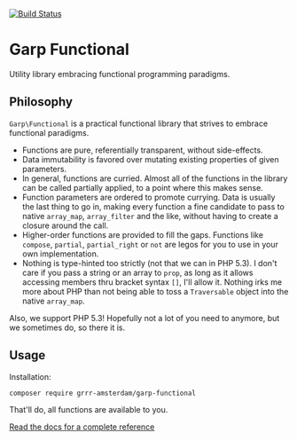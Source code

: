 [![Build Status](https://travis-ci.org/grrr-amsterdam/garp-functional.svg?branch=master)](https://travis-ci.org/grrr-amsterdam/garp-functional)

# Garp Functional

Utility library embracing functional programming paradigms.

## Philosophy

`Garp\Functional` is a practical functional library that strives to embrace functional paradigms.

- Functions are pure, referentially transparent, without side-effects.
- Data immutability is favored over mutating existing properties of given parameters.
- In general, functions are curried. Almost all of the functions in the library can be called
    partially applied, to a point where this makes sense.
- Function parameters are ordered to promote currying. Data is usually the last thing to go in,
    making every function a fine candidate to pass to native `array_map`, `array_filter` and the
    like, without having to create a closure around the call.
- Higher-order functions are provided to fill the gaps. Functions like `compose`, `partial`,
    `partial_right` or `not` are legos for you to use in your own implementation.
- Nothing is type-hinted too strictly (not that we can in PHP 5.3). I don't care if you pass a
    string or an array to `prop`, as long as it allows accessing members thru bracket syntax `[]`,
    I'll allow it. Nothing irks me more about PHP than not being able to toss a `Traversable` 
    object into the native `array_map`. 

Also, we support PHP 5.3! Hopefully not a lot of you need to anymore, but we sometimes do, so there
it is.

## Usage

Installation:

```
composer require grrr-amsterdam/garp-functional
```

That'll do, all functions are available to you.

[Read the docs for a complete
reference](https://github.com/grrr-amsterdam/garp-functional/blob/master/docs/index.md)
